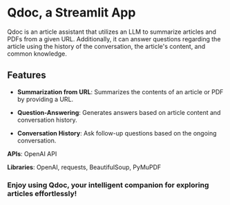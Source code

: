 # Qdoc, a Streamlit App

Qdoc is an article assistant that utilizes an LLM to summarize articles and PDFs from a given URL. Additionally, it can answer questions regarding the article using the history of the conversation, the article's content, and common knowledge.

## Features

- **Summarization from URL**: Summarizes the contents of an article or PDF by providing a URL.

- **Question-Answering**: Generates answers based on article content and conversation history.

- **Conversation History**: Ask follow-up questions based on the ongoing conversation.

**APIs**: OpenAI API

**Libraries**: OpenAI, requests, BeautifulSoup, PyMuPDF

### Enjoy using Qdoc, your intelligent companion for exploring articles effortlessly!
